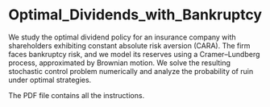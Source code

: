 # Optimal_Dividends_with_Bankruptcy
We study the optimal dividend policy for an insurance company with shareholders exhibiting constant absolute risk aversion (CARA). The firm faces bankruptcy risk, and we model its reserves using a Cramer–Lundberg process, approximated by Brownian motion. We solve the resulting stochastic control problem numerically and analyze the probability of ruin under optimal strategies.

The PDF file contains all the instructions.
